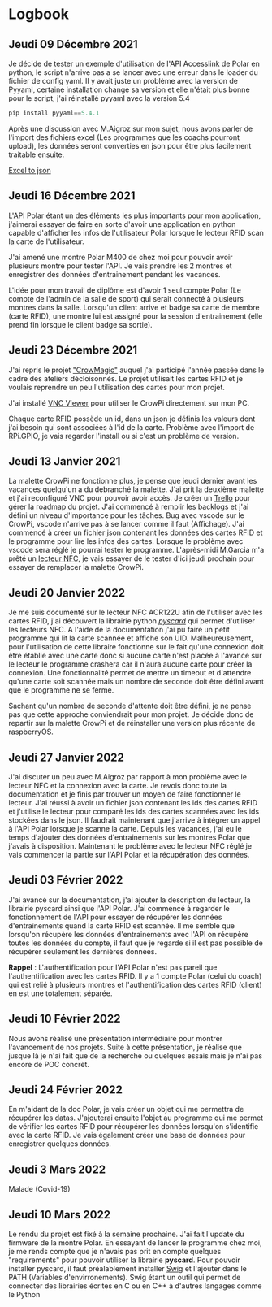 # Logbook

## Jeudi 09 Décembre 2021
Je décide de tester un exemple d'utilisation de l'API Accesslink de Polar en python, le script n'arrive pas a se lancer avec une erreur dans le loader du fichier de config yaml.
Il y avait juste un problème avec la version de Pyyaml, certaine installation change sa version et elle n'était plus bonne pour le script, j'ai réinstallé pyyaml avec la version 5.4
``` python hl_lines="2 3"
pip install pyyaml==5.4.1
```
Après une discussion avec M.Aigroz sur mon sujet, nous avons parler de l'import des fichiers excel (Les programmes que les coachs pourront upload), les données seront converties en json pour être plus facilement traitable ensuite. 

[Excel to json](https://docs.microsoft.com/en-us/office/dev/scripts/resources/samples/get-table-data)


## Jeudi 16 Décembre 2021
L'API Polar étant un des éléments les plus importants pour mon application, j'aimerai essayer de faire en sorte d'avoir une application en python capable d'afficher les infos de l'utilisateur Polar lorsque le lecteur RFID scan la carte de l'utilisateur.

J'ai amené une montre Polar M400 de chez moi pour pouvoir avoir plusieurs montre pour tester l'API. Je vais prendre les 2 montres et enregistrer des données d'entrainement pendant les vacances.

L'idée pour mon travail de diplôme est d'avoir 1 seul compte Polar (Le compte de l'admin de la salle de sport) qui serait connecté à plusieurs montres dans la salle. Lorsqu'un client arrive et badge sa carte de membre (carte RFID), une montre lui est assigné pour la session d'entrainement (elle prend fin lorsque le client badge sa sortie).

## Jeudi 23 Décembre 2021

J'ai repris le projet ["CrowMagic"](https://github.com/DavidPlnmr/crowmagic) auquel j'ai participé l'année passée dans le cadre des ateliers décloisonnés. Le projet utilisait les cartes RFID et je voulais reprendre un peu l'utilisation des cartes pour mon projet. 

J'ai installé [VNC Viewer](https://www.realvnc.com/fr/connect/download/viewer/) pour utiliser le CrowPi directement sur mon PC. 

Chaque carte RFID possède un id, dans un json je définis les valeurs dont j'ai besoin qui sont associées à l'id de la carte. Problème avec l'import de RPi.GPIO, je vais regarder l'install ou si c'est un problème de version.

## Jeudi 13 Janvier 2021

La malette CrowPi ne fonctionne plus, je pense que jeudi dernier avant les vacances quelqu'un a du debranché la malette. J'ai prit la deuxième malette et j'ai reconfiguré VNC pour pouvoir avoir accès. Je créer un [Trello](https://trello.com/b/13LfbmBE/polardata) pour gérer la roadmap du projet. J'ai commencé à remplir les backlogs et j'ai défini un niveau d'importance pour les tâches. Bug avec vscode sur le CrowPi, vscode n'arrive pas à se lancer comme il faut (Affichage). J'ai commencé à créer un fichier json contenant les données des cartes RFID et le programme pour lire les infos des cartes. Lorsque le problème avec vscode sera réglé je pourrai tester le programme. L'après-midi M.Garcia m'a prêté un [lecteur NFC](https://www.acs.com.hk/en/products/3/acr122u-usb-nfc-reader/), je vais essayer de le tester d'ici jeudi prochain pour essayer de remplacer la malette CrowPi.


## Jeudi 20 Janvier 2022

Je me suis documenté sur le lecteur NFC ACR122U afin de l'utiliser avec les cartes RFID, j'ai découvert la librairie python [*pyscard*](https://pyscard.sourceforge.io/user-guide.html#the-answer-to-reset-atr) qui permet d'utiliser les lecteurs NFC. A l'aide de la documentation j'ai pu faire un petit programme qui lit la carte scannée et affiche son UID. Malheureusement, pour l'utilisation de cette libraire fonctionne sur le fait qu'une connexion doit  être établie avec une carte donc si aucune carte n'est placée à l'avance sur le lecteur le programme crashera car il n'aura aucune carte pour créer la connexion. Une fonctionnalité permet de mettre un timeout et d'attendre qu'une carte soit scannée mais un nombre de seconde doit être défini avant que le programme ne se ferme. 

Sachant qu'un nombre de seconde d'attente doit être défini, je ne pense pas que cette approche conviendrait pour mon projet. Je décide donc de repartir sur la malette CrowPi et de réinstaller une version plus récente de raspberryOS.

## Jeudi 27 Janvier 2022

J'ai discuter un peu avec M.Aigroz par rapport à mon problème avec le lecteur NFC et la connexion avec la carte. Je revois donc toute la documentation et je finis par trouver un moyen de faire fonctionner le lecteur. J'ai réussi à avoir un fichier json contenant les ids des cartes RFID et j'utilise le lecteur pour comparé les ids des cartes scannées avec les ids stockées dans le json. Il faudrait maintenant que j'arrive à intégrer un appel à l'API Polar lorsque je scanne la carte. Depuis les vacances, j'ai eu le temps d'ajouter des données d'entrainements sur les montres Polar que j'avais à disposition. Maintenant le problème avec le lecteur NFC réglé je vais commencer la partie sur l'API Polar et la récupération des données.

## Jeudi 03 Février 2022

J'ai avancé sur la documentation, j'ai ajouter la description du lecteur, la librairie pyscard ainsi que l'API Polar. J'ai commencé à regarder le fonctionnement de l'API pour essayer de récupérer les données d'entrainements quand la carte RFID est scannée. Il me semble que lorsqu'on récupère les données d'entrainements avec l'API on récupère toutes les données du compte, il faut que je regarde si il est pas possible de récupérer seulement les dernières données. 

**Rappel** : L'authentification pour l'API Polar n'est pas pareil que l'authentification avec les cartes RFID. Il y a 1 compte Polar (celui du coach) qui est relié à plusieurs montres et l'authentification des cartes RFID (client) en est une totalement séparée.

## Jeudi 10 Février 2022 
Nous avons réalisé une présentation intermédiaire pour montrer l'avancement de nos projets. Suite à cette présentation, je réalise que jusque là je n'ai fait que de la recherche ou quelques essais mais je n'ai pas encore de POC concrèt.

## Jeudi 24 Février 2022

En m'aidant de la doc Polar, je vais créer un objet qui me permettra de récupérer les datas. J'ajouterai ensuite l'objet au programme qui me permet de vérifier les cartes RFID pour récupérer les données lorsqu'on s'identifie avec la carte RFID. Je vais également créer une base de données pour enregistrer quelques données. 

## Jeudi 3 Mars 2022 
Malade (Covid-19)

## Jeudi 10 Mars 2022
Le rendu du projet est fixé à la semaine prochaine. J'ai fait l'update du firmware de la montre Polar. En essayant de lancer le programme chez moi, je me rends compte que je n'avais pas prit en compte quelques "requirements" pour pouvoir utiliser la librairie **pyscard**. Pour pouvoir installer pyscard, il faut préalablement installer [Swig](http://www.swig.org/download.html) et l'ajouter dans le PATH (Variables d'envirronements). Swig étant un outil qui permet de connecter des librairies écrites en C ou en C++ à d'autres langages comme le Python
